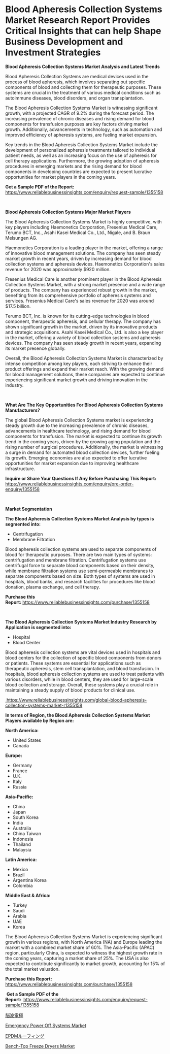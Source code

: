 <p><h1>Blood Apheresis Collection Systems Market Research Report Provides Critical Insights that can help Shape Business Development and Investment Strategies</h1></p><p><strong>Blood Apheresis Collection Systems Market Analysis and Latest Trends</strong></p>
<p><p>Blood Apheresis Collection Systems are medical devices used in the process of blood apheresis, which involves separating out specific components of blood and collecting them for therapeutic purposes. These systems are crucial in the treatment of various medical conditions such as autoimmune diseases, blood disorders, and organ transplantation.</p><p>The Blood Apheresis Collection Systems Market is witnessing significant growth, with a projected CAGR of 9.2% during the forecast period. The increasing prevalence of chronic diseases and rising demand for blood components for transfusion purposes are key factors driving market growth. Additionally, advancements in technology, such as automation and improved efficiency of apheresis systems, are fueling market expansion.</p><p>Key trends in the Blood Apheresis Collection Systems Market include the development of personalized apheresis treatments tailored to individual patient needs, as well as an increasing focus on the use of apheresis for cell therapy applications. Furthermore, the growing adoption of apheresis procedures in emerging markets and the rising demand for blood components in developing countries are expected to present lucrative opportunities for market players in the coming years.</p></p>
<p><strong>Get a Sample PDF of the Report:&nbsp;</strong> <a href="https://www.reliablebusinessinsights.com/enquiry/request-sample/1355158">https://www.reliablebusinessinsights.com/enquiry/request-sample/1355158</a></p>
<p>&nbsp;</p>
<p><strong>Blood Apheresis Collection Systems Major Market Players</strong></p>
<p><p>The Blood Apheresis Collection Systems Market is highly competitive, with key players including Haemonetics Corporation, Fresenius Medical Care, Terumo BCT, Inc., Asahi Kasei Medical Co., Ltd., Nigale, and B. Braun Melsungen AG.</p><p>Haemonetics Corporation is a leading player in the market, offering a range of innovative blood management solutions. The company has seen steady market growth in recent years, driven by increasing demand for blood collection systems and apheresis devices. Haemonetics Corporation's sales revenue for 2020 was approximately $920 million.</p><p>Fresenius Medical Care is another prominent player in the Blood Apheresis Collection Systems Market, with a strong market presence and a wide range of products. The company has experienced robust growth in the market, benefiting from its comprehensive portfolio of apheresis systems and services. Fresenius Medical Care's sales revenue for 2020 was around $17.5 billion.</p><p>Terumo BCT, Inc. is known for its cutting-edge technologies in blood component, therapeutic apheresis, and cellular therapy. The company has shown significant growth in the market, driven by its innovative products and strategic acquisitions. Asahi Kasei Medical Co., Ltd. is also a key player in the market, offering a variety of blood collection systems and apheresis devices. The company has seen steady growth in recent years, expanding its market presence globally.</p><p>Overall, the Blood Apheresis Collection Systems Market is characterized by intense competition among key players, each striving to enhance their product offerings and expand their market reach. With the growing demand for blood management solutions, these companies are expected to continue experiencing significant market growth and driving innovation in the industry.</p></p>
<p>&nbsp;</p>
<p><strong>What Are The Key Opportunities For Blood Apheresis Collection Systems Manufacturers?</strong></p>
<p><p>The global Blood Apheresis Collection Systems market is experiencing steady growth due to the increasing prevalence of chronic diseases, advancements in healthcare technology, and rising demand for blood components for transfusion. The market is expected to continue its growth trend in the coming years, driven by the growing aging population and the rising number of surgical procedures. Additionally, the market is witnessing a surge in demand for automated blood collection devices, further fueling its growth. Emerging economies are also expected to offer lucrative opportunities for market expansion due to improving healthcare infrastructure.</p></p>
<p><strong>Inquire or Share Your Questions If Any Before Purchasing This Report:</strong> <a href="https://www.reliablebusinessinsights.com/enquiry/pre-order-enquiry/1355158">https://www.reliablebusinessinsights.com/enquiry/pre-order-enquiry/1355158</a></p>
<p>&nbsp;</p>
<p><strong>Market Segmentation</strong></p>
<p><strong>The Blood Apheresis Collection Systems Market Analysis by types is segmented into:</strong></p>
<p><ul><li>Centrifugation</li><li>Membrane Filtration</li></ul></p>
<p><p>Blood apheresis collection systems are used to separate components of blood for therapeutic purposes. There are two main types of systems: centrifugation and membrane filtration. Centrifugation systems use centrifugal force to separate blood components based on their density, while membrane filtration systems use semi-permeable membranes to separate components based on size. Both types of systems are used in hospitals, blood banks, and research facilities for procedures like blood donation, plasma exchange, and cell therapy.</p></p>
<p><strong>Purchase this Report:&nbsp;</strong><a href="https://www.reliablebusinessinsights.com/purchase/1355158">https://www.reliablebusinessinsights.com/purchase/1355158</a></p>
<p>&nbsp;</p>
<p><strong>The Blood Apheresis Collection Systems Market Industry Research by Application is segmented into:</strong></p>
<p><ul><li>Hospital</li><li>Blood Center</li></ul></p>
<p><p>Blood apheresis collection systems are vital devices used in hospitals and blood centers for the collection of specific blood components from donors or patients. These systems are essential for applications such as therapeutic apheresis, stem cell transplantation, and blood transfusion. In hospitals, blood apheresis collection systems are used to treat patients with various disorders, while in blood centers, they are used for large-scale blood collection and storage. Overall, these systems play a crucial role in maintaining a steady supply of blood products for clinical use.</p></p>
<p><a href="https://www.reliablebusinessinsights.com/global-blood-apheresis-collection-systems-market-r1355158">&nbsp;https://www.reliablebusinessinsights.com/global-blood-apheresis-collection-systems-market-r1355158</a></p>
<p><strong>In terms of Region, the Blood Apheresis Collection Systems Market Players available by Region are:</strong></p>
<p>
    <p> <strong> North America: </strong>
        <ul>
            <li>United States</li>
            <li>Canada</li>
        </ul>
        </p> 
    <p> <strong> Europe: </strong>
        <ul>
            <li>Germany</li>
            <li>France</li>
            <li>U.K.</li>
            <li>Italy</li>
            <li>Russia</li>
        </ul>
        </p> 
    <p> <strong> Asia-Pacific: </strong>
        <ul>
            <li>China</li>
            <li>Japan</li>
            <li>South Korea</li>
            <li>India</li>
            <li>Australia</li>
            <li>China Taiwan</li>
            <li>Indonesia</li>
            <li>Thailand</li>
            <li>Malaysia</li>
        </ul>
        </p> 
    <p> <strong> Latin America: </strong>
        <ul>
            <li>Mexico</li>
            <li>Brazil</li>
            <li>Argentina Korea</li>
            <li>Colombia</li>
        </ul>
        </p> 
    <p> <strong> Middle East & Africa: </strong>
        <ul>
            <li>Turkey</li>
            <li>Saudi</li>
            <li>Arabia</li>
            <li>UAE</li>
            <li>Korea</li>
        </ul>
    </p>
    </p>
<p><p>The Blood Apheresis Collection Systems Market is experiencing significant growth in various regions, with North America (NA) and Europe leading the market with a combined market share of 60%. The Asia-Pacific (APAC) region, particularly China, is expected to witness the highest growth rate in the coming years, capturing a market share of 25%. The USA is also expected to contribute significantly to market growth, accounting for 15% of the total market valuation.</p></p>
<p><strong>Purchase this Report: </strong><a href="https://www.reliablebusinessinsights.com/purchase/1355158">https://www.reliablebusinessinsights.com/purchase/1355158</a></p>
<p>&nbsp;<strong>Get a Sample PDF of the Report:&nbsp;&nbsp;</strong><a href="https://www.reliablebusinessinsights.com/enquiry/request-sample/1355158">https://www.reliablebusinessinsights.com/enquiry/request-sample/1355158</a></p>
<p><strong></strong></p>
<p><p><a href="https://github.com/EstaSprer20231/Market-Research-Report-List-2/blob/main/9533964169993.md">脳波電極</a></p><p><a href="https://github.com/btwcqfvq34/Market-Research-Report-List-1/blob/main/emergency-power-off-systems-market.md">Emergency Power Off Systems Market</a></p><p><a href="https://github.com/klon646/Market-Research-Report-List-2/blob/main/7379110169994.md">EPDMルーフィング</a></p><p><a href="https://github.com/janetchuadff364/Market-Research-Report-List-1/blob/main/bench-top-freeze-dryers-market.md">Bench-Top Freeze Dryers Market</a></p></p>